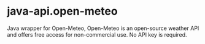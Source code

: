 # java-api.open-meteo
Java wrapper for Open-Meteo, Open-Meteo is an open-source weather API and offers free access for non-commercial use. No API key is required.

